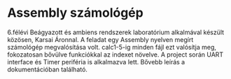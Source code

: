 # Assembly számológép
6.félévi Beágyazott és ambiens rendszerek laboratórium alkalmával készült közösen, Karsai Áronnal.
A feladat egy Assembly nyelven megírt számológép megvalósítása volt.
calc1-5-ig minden fájl ezt valósítja meg, fokozatosan bővülve funkciókkal az indexet növelve.
A project során UART interface és Timer periféria is alkalmazva lett.
Bővebb leírás a dokumentációban található.
